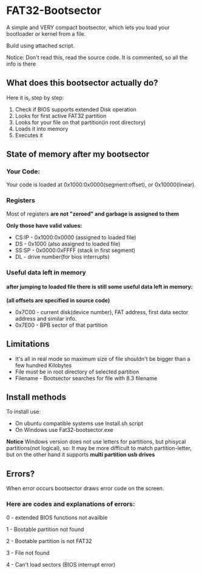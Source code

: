 # FAT32-Bootsector

A simple and VERY compact bootsector, which lets you load your bootloader or kernel from a file.

Build using attached script.

Notice: Don't read this, read the source code. It is commented, so all the info is there

## What does this bootsector actually do?

Here it is, step by step:

1. Check if BIOS supports extended Disk operation
2. Looks for first active FAT32 partition
3. Looks for your file on that partition(in root directory)
4. Loads it into memory
5. Executes it

## State of memory after my bootsector

### Your Code:
  Your code is loaded at 0x1000:0x0000(segment:offset), or 0x10000(linear).

### Registers
Most of registers **are not "zeroed" and garbage is assigned to them**

**Only those have valid values:**

+ CS:IP - 0x1000:0x0000 (assigned to loaded file)
+ DS - 0x1000 (also assigned to loaded file)
+ SS:SP - 0x0000:0xFFFF (stack in first segment)
+ DL - drive number(for bios interrupts)

### Useful data left in memory

#### after jumping to loaded file there is still some useful data left in memory:
**(all offsets are specified in source code)**

+ 0x7C00 - current disk(device number), FAT address, first data sector address and similar info.
+ 0x7E00 - BPB sector of that partition



## Limitations
+ It's all in real mode so maximum size of file shouldn't be bigger than a few hundred Kilobytes
+ File must be in root directory of selected partition
+ Filename - Bootsector searches for file with 8.3 filename

## Install methods

To install use:

+ On ubuntu compatible systems use Install.sh script
+ On Windows use Fat32-bootsector.exe

**Notice** Windows version does not use letters for partitions, but phisycal partitions(not logical), so:
It may be more difficult to match partition-letter, but on the other hand it supports **multi partition usb drives**

## Errors?

When error occurs bootsector draws error code on the screen.

### Here are codes and explanations of errors:

0 - extended BIOS functions not availble

1 - Bootable partition not found

2 - Bootable partition  is not FAT32

3 - File not found

4 - Can't load sectors (BIOS interrupt error)
